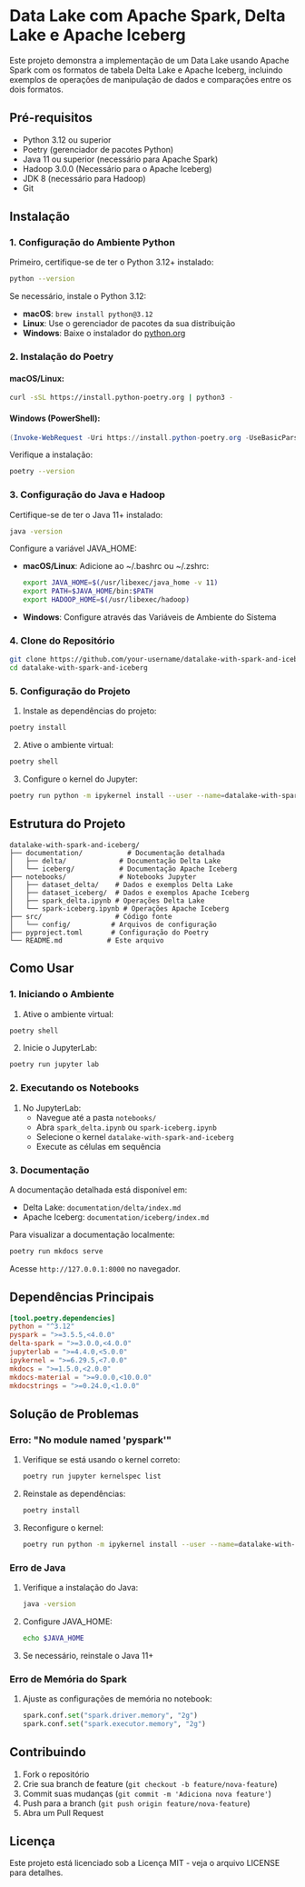 # Data Lake com Apache Spark, Delta Lake e Apache Iceberg

Este projeto demonstra a implementação de um Data Lake usando Apache Spark com os formatos de tabela Delta Lake e Apache Iceberg, incluindo exemplos de operações de manipulação de dados e comparações entre os dois formatos.

## Pré-requisitos

- Python 3.12 ou superior
- Poetry (gerenciador de pacotes Python)
- Java 11 ou superior (necessário para Apache Spark)
- Hadoop 3.0.0 (Necessário para o Apache Iceberg)
- JDK 8 (necessário para Hadoop)
- Git

## Instalação

### 1. Configuração do Ambiente Python

Primeiro, certifique-se de ter o Python 3.12+ instalado:
```bash
python --version
```

Se necessário, instale o Python 3.12:
- **macOS**: `brew install python@3.12`
- **Linux**: Use o gerenciador de pacotes da sua distribuição
- **Windows**: Baixe o instalador do [python.org](https://www.python.org/downloads/)

### 2. Instalação do Poetry

#### macOS/Linux:
```bash
curl -sSL https://install.python-poetry.org | python3 -
```

#### Windows (PowerShell):
```powershell
(Invoke-WebRequest -Uri https://install.python-poetry.org -UseBasicParsing).Content | py -
```

Verifique a instalação:
```bash
poetry --version
```

### 3. Configuração do Java e Hadoop

Certifique-se de ter o Java 11+ instalado:
```bash
java -version
```

Configure a variável JAVA_HOME:
- **macOS/Linux**: Adicione ao ~/.bashrc ou ~/.zshrc:
  ```bash
  export JAVA_HOME=$(/usr/libexec/java_home -v 11)
  export PATH=$JAVA_HOME/bin:$PATH
  export HADOOP_HOME=$(/usr/libexec/hadoop)
  ```
- **Windows**: Configure através das Variáveis de Ambiente do Sistema

### 4. Clone do Repositório

```bash
git clone https://github.com/your-username/datalake-with-spark-and-iceberg.git
cd datalake-with-spark-and-iceberg
```

### 5. Configuração do Projeto

1. Instale as dependências do projeto:
```bash
poetry install
```

2. Ative o ambiente virtual:
```bash
poetry shell
```

3. Configure o kernel do Jupyter:
```bash
poetry run python -m ipykernel install --user --name=datalake-with-spark-and-iceberg
```

## Estrutura do Projeto

```
datalake-with-spark-and-iceberg/
├── documentation/           # Documentação detalhada
│   ├── delta/             # Documentação Delta Lake
│   └── iceberg/           # Documentação Apache Iceberg
├── notebooks/             # Notebooks Jupyter
│   ├── dataset_delta/    # Dados e exemplos Delta Lake
│   ├── dataset_iceberg/  # Dados e exemplos Apache Iceberg
│   ├── spark_delta.ipynb # Operações Delta Lake
│   └── spark-iceberg.ipynb # Operações Apache Iceberg
├── src/                  # Código fonte
│   └── config/          # Arquivos de configuração
├── pyproject.toml       # Configuração do Poetry
└── README.md           # Este arquivo
```

## Como Usar

### 1. Iniciando o Ambiente

1. Ative o ambiente virtual:
```bash
poetry shell
```

2. Inicie o JupyterLab:
```bash
poetry run jupyter lab
```

### 2. Executando os Notebooks

1. No JupyterLab:
   - Navegue até a pasta `notebooks/`
   - Abra `spark_delta.ipynb` ou `spark-iceberg.ipynb`
   - Selecione o kernel `datalake-with-spark-and-iceberg`
   - Execute as células em sequência

### 3. Documentação

A documentação detalhada está disponível em:
- Delta Lake: `documentation/delta/index.md`
- Apache Iceberg: `documentation/iceberg/index.md`

Para visualizar a documentação localmente:
```bash
poetry run mkdocs serve
```
Acesse `http://127.0.0.1:8000` no navegador.

## Dependências Principais

```toml
[tool.poetry.dependencies]
python = "^3.12"
pyspark = ">=3.5.5,<4.0.0"
delta-spark = ">=3.0.0,<4.0.0"
jupyterlab = ">=4.4.0,<5.0.0"
ipykernel = ">=6.29.5,<7.0.0"
mkdocs = ">=1.5.0,<2.0.0"
mkdocs-material = ">=9.0.0,<10.0.0"
mkdocstrings = ">=0.24.0,<1.0.0"
```

## Solução de Problemas

### Erro: "No module named 'pyspark'"
1. Verifique se está usando o kernel correto:
   ```bash
   poetry run jupyter kernelspec list
   ```
2. Reinstale as dependências:
   ```bash
   poetry install
   ```
3. Reconfigure o kernel:
   ```bash
   poetry run python -m ipykernel install --user --name=datalake-with-spark-and-iceberg
   ```

### Erro de Java
1. Verifique a instalação do Java:
   ```bash
   java -version
   ```
2. Configure JAVA_HOME:
   ```bash
   echo $JAVA_HOME
   ```
3. Se necessário, reinstale o Java 11+

### Erro de Memória do Spark
1. Ajuste as configurações de memória no notebook:
   ```python
   spark.conf.set("spark.driver.memory", "2g")
   spark.conf.set("spark.executor.memory", "2g")
   ```

## Contribuindo

1. Fork o repositório
2. Crie sua branch de feature (`git checkout -b feature/nova-feature`)
3. Commit suas mudanças (`git commit -m 'Adiciona nova feature'`)
4. Push para a branch (`git push origin feature/nova-feature`)
5. Abra um Pull Request

## Licença

Este projeto está licenciado sob a Licença MIT - veja o arquivo LICENSE para detalhes. 